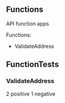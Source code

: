 ## Functions
API function apps

Functions:
- ValidateAddress

## FunctionTests

### ValidateAddress
2 positive
1 negative

